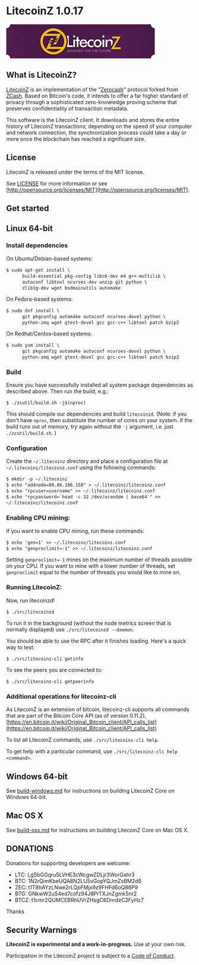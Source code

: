 LitecoinZ 1.0.17
================
<p align="left">
  <img src="doc/litecoinz-logo-git.png">
</p>


What is LitecoinZ?
------------------

[LitecoinZ](https://litecoinz.org/) is an implementation of the "[Zerocash](https://github.com/zcash/zips/raw/master/protocol/protocol.pdf)" protocol forked from [ZCash](https://z.cash/).
Based on Bitcoin's code, it intends to offer a far higher standard of privacy
through a sophisticated zero-knowledge proving scheme that preserves
confidentiality of transaction metadata. 

This software is the LitecoinZ client. It downloads and stores the entire history
of LitecoinZ transactions; depending on the speed of your computer and network
connection, the synchronization process could take a day or more once the
blockchain has reached a significant size.


License
-------

LitecoinZ is released under the terms of the MIT license.

See [LICENSE](LICENSE) for more information or see [http://opensource.org/licenses/MIT](http://opensource.org/licenses/MIT).

Get started
-----------

## Linux 64-bit

### Install dependencies

On Ubuntu/Debian-based systems:
```{r, engine='bash'}
$ sudo apt-get install \
      build-essential pkg-config libc6-dev m4 g++-multilib \
      autoconf libtool ncurses-dev unzip git python \
      zlib1g-dev wget bsdmainutils automake
```

On Fedora-based systems:
```{r, engine='bash'}
$ sudo dnf install \
      git pkgconfig automake autoconf ncurses-devel python \
      python-zmq wget gtest-devel gcc gcc-c++ libtool patch bzip2
```

On Redhat/Centos-based systems:
```{r, engine='bash'}
$ sudo yum install \
      git pkgconfig automake autoconf ncurses-devel python \
      python-zmq wget gtest-devel gcc gcc-c++ libtool patch bzip2
```

### Build

Ensure you have successfully installed all system package dependencies as described above. Then run the build, e.g.:
```{r, engine='bash'}
$ ./zcutil/build.sh -j$(nproc)
```

This should compile our dependencies and build ```litecoinzd```. (Note: if you don't have ```nproc```, then substitute the number of cores on your system. If the build runs out of memory, try again without the ```-j``` argument, i.e. just ```./zcutil/build.sh```. )

### Configuration

Create the ```~/.litecoinz``` directory and place a configuration file at ```~/.litecoinz/litecoinz.conf``` using the following commands:
```{r, engine='bash'}
$ mkdir -p ~/.litecoinz
$ echo "addnode=88.86.186.158" > ~/.litecoinz/litecoinz.conf
$ echo "rpcuser=username" >> ~/.litecoinz/litecoinz.conf
$ echo "rpcpassword=`head -c 32 /dev/urandom | base64`" >> ~/.litecoinz/litecoinz.conf
```

### Enabling CPU mining:

If you want to enable CPU mining, run these commands:

```{r, engine='bash'}
$ echo 'gen=1' >> ~/.litecoinz/litecoinz.conf
$ echo "genproclimit=-1" >> ~/.litecoinz/litecoinz.conf
```

Setting ```genproclimit=-1``` mines on the maximum number of threads possible on your CPU. If you want to mine with a lower number of threads, set ```genproclimit``` equal to the number of threads you would like to mine on.

### Running LitecoinZ:

Now, run litecoinzd!

```{r, engine='bash'}
$ ./src/litecoinzd
```

To run it in the background (without the node metrics screen that is normally displayed) use ```./src/litecoinzd --daemon```.

You should be able to use the RPC after it finishes loading. Here's a quick way to test:

```{r, engine='bash'}
$ ./src/litecoinz-cli getinfo
```

To see the peers you are connected to:
```{r, engine='bash'}
$ ./src/litecoinz-cli getpeerinfo
```

### Additional operations for litecoinz-cli

As LitecoinZ is an extension of bitcoin, litecoinz-cli supports all commands that are part of the Bitcoin Core API (as of version 0.11.2), [https://en.bitcoin.it/wiki/Original_Bitcoin_client/API_calls_list](https://en.bitcoin.it/wiki/Original_Bitcoin_client/API_calls_list)

To list all LitecoinZ commands, use ```./src/litecoinz-cli help```.

To get help with a particular command, use ```./src/litecoinz-cli help <command>```.

## Windows 64-bit

See [build-windows.md](doc/build-windows.md) for instructions on building LitecoinZ Core on Windows 64-bit.

## Mac OS X

See [build-osx.md](doc/build-osx.md) for instructions on building LitecoinZ Core on Mac OS X.


DONATIONS
---------

Donations for supporting developers are welcome: 

- LTC: LgSbGGqru5LVHE3cWcgwZDLjr3WorGahr3
- BTC: 1N2rQimKbeUQA8N2LU5vGopYQJmZsBM2d6
- ZEC: t1T8hAYzLNwe2rLQpFMjx9z9FHFd6oQ86P9
- BTG: GNkwW2uS4ed7cofz94J8PrTXJnZgmk5nr2
- BTCZ: t1cmr2QUMCEBRhUVrZHsgC6DnrdzC2FyHz7

Thanks


Security Warnings
-----------------

**LitecoinZ is experimental and a work-in-progress.** Use at your own risk.

Participation in the LitecoinZ project is subject to a
[Code of Conduct](code_of_conduct.md).
